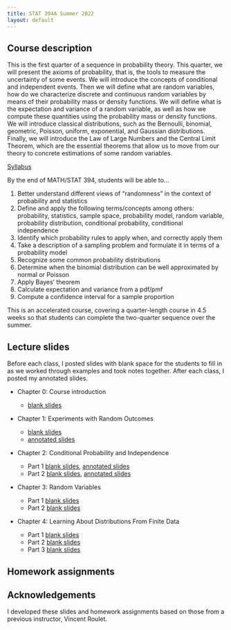 ```yaml
---
title: STAT 394A Summer 2022
layout: default
---
```


## Course description

This is the first quarter of a sequence in probability theory. This quarter, we will present the axioms of probability, that is, the tools to measure the uncertainty of some events. We will introduce the concepts of conditional and independent events. Then we will define what are random variables, how do we characterize discrete and continuous random variables by means of their probability mass or density functions. We will define what is the expectation and variance of a random variable, as well as how we compute these quantities using the probability mass or density functions. We will introduce classical distributions, such as the Bernoulli, binomial, geometric, Poisson, uniform, exponential, and Gaussian distributions. Finally, we will introduce the Law of Large Numbers and the Central Limit Theorem, which are the essential theorems that allow us to move from our theory to concrete estimations of some random variables.

[Syllabus](STAT394_syllabus_2022_summer_Kunke.pdf)

By the end of MATH/STAT 394, students will be able to...

1. Better understand different views of “randomness” in the context of probability and statistics
2. Define and apply the following terms/concepts among others: probability, statistics, sample space, probability model, random variable, probability distribution, conditional probability, conditional independence
3. Identify which probability rules to apply when, and correctly apply them
4. Take a description of a sampling problem and formulate it in terms of a probability model
5. Recognize some common probability distributions
6. Determine when the binomial distribution can be well approximated by normal or Poisson
7. Apply Bayes’ theorem
8. Calculate expectation and variance from a pdf/pmf
9. Compute a confidence interval for a sample proportion

This is an accelerated course, covering a quarter-length course in 4.5 weeks so that students can complete the two-quarter sequence over the summer.

## Lecture slides

Before each class, I posted slides with blank space for the students to fill in as we worked through examples and took notes together. After each class, I posted my annotated slides.

- Chapter 0: Course introduction
    - [blank slides](Slides/STAT394_Chapter0_Intro_slides.pdf)
  
- Chapter 1: Experiments with Random Outcomes
    - [blank slides](Slides/STAT394_Chapter1_slides.pdf)
    - [annotated slides](Slides_Annotated/STAT394_Chapter1_Lecture01_allslides.pdf)
  
- Chapter 2: Conditional Probability and Independence
    - Part 1 [blank slides](Slides/STAT394_Chapter2_Part1_slides.pdf), [annotated slides](Slides_Annotated/STAT394_Chapter2_Lec1_up_to_indep_and_RVs.pdf)
    - Part 2 [blank slides](Slides/STAT394_Chapter2_Part2_slides.pdf), [annotated slides](Slides/STAT394_Chapter2_Lec2_restofchapter2.pdf)

- Chapter 3: Random Variables
    - Part 1 [blank slides](Slides/STAT394_Chapter3_Part1_slides.pdf)
    - Part 2 [blank slides](Slides/STAT394_Chapter3_Part2_slides.pdf)

- Chapter 4: Learning About Distributions From Finite Data
    - Part 1 [blank slides](Slides/STAT394_Chapter4beyond_Part1_slides.pdf)
    - Part 2 [blank slides](Slides/STAT394_Chapter4beyond_Part2_slides.pdf)
    - Part 3 [blank slides](Slides/STAT394_Chapter4beyond_Part3_slides.pdf)

## Homework assignments

## Acknowledgements

I developed these slides and homework assignments based on those from a previous instructor, Vincent Roulet.
